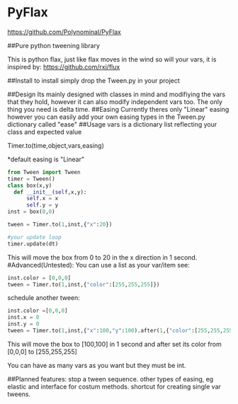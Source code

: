 # PyFlax

https://github.com/Polynominal/PyFlax

##Pure python tweening library

This is python flax, just like flax moves in the wind so will your vars, it is inspired by:
https://github.com/rxi/flux

##Install
to install simply drop the Tween.py in your project

##Design
Its mainly designed with classes in mind and modifiying the vars that they hold, however it can also modify independent vars too.
The only thing you need is delta time.
##Easing
Currently theres only "Linear" easing however you can easily add your own easing types in the Tween.py dictionary called "ease"
##Usage
vars is a dictionary list reflecting your class and expected value 

Timer.to(time,object,vars,easing)

*default easing is "Linear"

```python
from Tween import Tween
timer = Tween()
class box(x,y)
  def __init__(self,x,y):
      self.x = x 
      self.y = y 
inst = box(0,0)

tween = Timer.to(1,inst,{"x":20})

#your update loop 
timer.update(dt)
```
This will move the box from 0 to 20 in the x direction in 1 second.
#Advanced(Untested):
You can use a list as your var/item see:
```python
inst.color = [0,0,0]
tween = Timer.to(1,inst,{"color":[255,255,255]})
```
schedule another tween:
```python
inst.color =[0,0,0]
inst.x = 0 
inst.y = 0 
tween = Timer.to(1,inst,{"x":100,"y":100).after(1,{"color":[255,255,255]})
```
This will move the box to [100,100] in 1 second and after set its color from [0,0,0] to [255,255,255]

You can have as many vars as you want but they must be int.

##Planned features:
  stop a tween sequence.
  other types of easing, eg elastic and interface for costum methods.
  shortcut for creating single var tweens.

